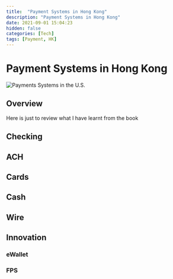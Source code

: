 ```yaml
---
title:  "Payment Systems in Hong Kong"
description: "Payment Systems in Hong Kong"
date: 2021-09-01 15:04:23
hidden: false
categories: [Tech]
tags: [Payment, HK]
---
```


# Payment Systems in Hong Kong

![Payments Systems in the U.S.](https://m.media-amazon.com/images/I/516-NV2qUYL.jpg "https://www.amazon.com/Payments-Systems-U-S-Third-Professional-ebook/dp/B074PB7T1K")

## Overview

Here is just to review what I have learnt from the book 

## Checking

## ACH

## Cards

## Cash

## Wire

## Innovation

### eWallet

### FPS
